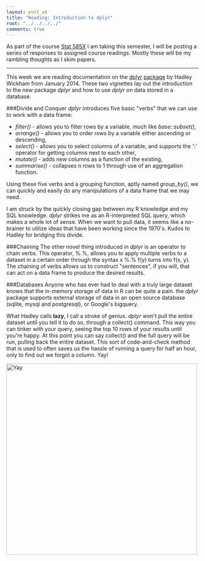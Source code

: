 ```yaml
---
layout: post_ak
title: "Reading: Introduction to dplyr"
root: "../../../../"
comments: true
---
```

As part of the course [Stat 585X](http://dicook.github.io/stat585/) I am taking this semester, I will be posting a series of responses to assigned course readings. Mostly these will be my rambling thoughts as I skim papers.

****
This week we are reading documentation on the [dplyr](http://cran.r-project.org/web/packages/dplyr/vignettes/introduction.html) [package](http://cran.r-project.org/web/packages/dplyr/vignettes/databases.html) by Hadley Wickham from January 2014. These two vignettes lay out the introduction to the new package *dplyr* and how to use *dplyr* on data stored in a database.

###Divide and Conquer
*dplyr* introduces five basic "verbs" that we can use to work with a data frame:

* *filter()* - allows you to filter rows by a variable, much like *base::subset()*, 
* *arrange()* - allows you to order rows by a variable either ascending or descending, 
* *select()* - allows you to select columns of a variable, and supports the ':' operator for getting columns next to each other, 
* *mutate()* - adds new columns as a function of the existing,
* *summarise()* - collapses n rows to 1 through use of an aggregation function.

Using these five verbs and a grouping function, aptly named *group_by()*, we can quickly and easily do any manipulations of a data frame that we may need. 

I am struck by the quickly closing gap between my R knowledge and my SQL knowledge. *dplyr* strikes me as an R-interpreted SQL query, which makes a whole lot of sense. When we want to pull data, it seems like a no-brainer to utilize ideas that have been working since the 1970's. Kudos to Hadley for bridging this divide.

###Chaining
The other novel thing introduced in *dplyr* is an operator to chain verbs. This operator, %.%, allows you to apply multiple verbs to a dataset in a certain order through the syntax x %.% f(y) turns into f(x, y). The chaining of verbs allows us to construct "sentences", if you will, that can act on a data frame to produce the desired results.

###Databases
Anyone who has ever had to deal with a truly large dataset knows that the in-memory storage of data in R can be quite a pain. the *dplyr* package supports external storage of data in an open source database (sqlite, mysql and postgresql), or Google's bigquery. 

What Hadley calls **lazy**, I call a stroke of genius. *dplyr* won't pull the entire dataset until you tell it to do so, through a collect() command. This way you can tinker with your query, seeing the top 10 rows of your results until you're happy. At this point you can say collect() and the full query will be run, pulling back the entire dataset. This sort of code-and-check method that is used to often saves us the hassle of running a query for half an hour, only to find out we forgot a column. Yay!

<img src="{{ page.root }}images/blog/2014-02-16-dplyr/yay_cat2.jpg" alt="Yay" style="width: 500px;"/>
